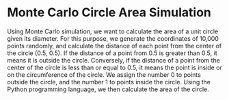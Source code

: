 # Monte Carlo Circle Area Simulation
Using Monte Carlo simulation, we want to calculate the area of a unit circle given its diameter. For this purpose, we generate the coordinates of 10,000 points randomly, and calculate the distance of each point from the center of the circle (0.5, 0.5). If the distance of a point from 0.5 is greater than 0.5, it means it is outside the circle. Conversely, if the distance of a point from the center of the circle is less than or equal to 0.5, it means the point is inside or on the circumference of the circle. We assign the number 0 to points outside the circle, and the number 1 to points inside the circle. Using the Python programming language, we then calculate the area of the circle.
